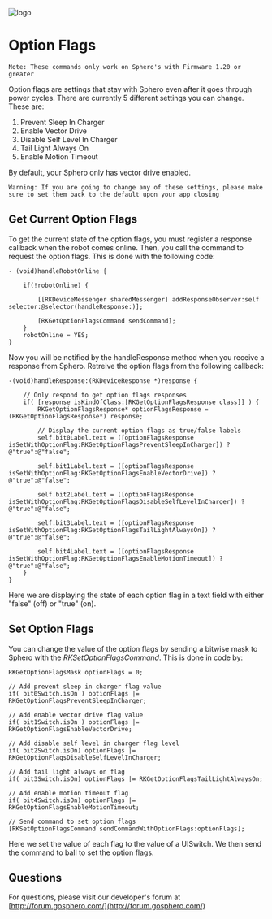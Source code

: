![logo](http://update.orbotix.com/developer/sphero-small.png)

# Option Flags

	Note: These commands only work on Sphero's with Firmware 1.20 or greater 

Option flags are settings that stay with Sphero even after it goes through power cycles.  There are currently 5 different settings you can change.  These are:

1.  Prevent Sleep In Charger
2.  Enable Vector Drive
3.  Disable Self Level In Charger
4.  Tail Light Always On
5.  Enable Motion Timeout

By default, your Sphero only has vector drive enabled.  

	Warning: If you are going to change any of these settings, please make sure to set them back to the default upon your app closing
	
## Get Current Option Flags	
	
To get the current state of the option flags, you must register a response callback when the robot comes online.  Then, you call the command to request the option flags.  This is done with the following code:

	- (void)handleRobotOnline {

	    if(!robotOnline) {

	        [[RKDeviceMessenger sharedMessenger] addResponseObserver:self selector:@selector(handleResponse:)];

	        [RKGetOptionFlagsCommand sendCommand];
	    }
	    robotOnline = YES;
	}	
	
Now you will be notified by the handleResponse method when you receive a response from Sphero.  Retreive the option flags from the following callback:

	-(void)handleResponse:(RKDeviceResponse *)response {
	
	    // Only respond to get option flags responses
	    if( [response isKindOfClass:[RKGetOptionFlagsResponse class]] ) {
	        RKGetOptionFlagsResponse* optionFlagsResponse = (RKGetOptionFlagsResponse*) response;
			
	        // Display the current option flags as true/false labels
	        self.bit0Label.text = ([optionFlagsResponse isSetWithOptionFlag:RKGetOptionFlagsPreventSleepInCharger]) ? @"true":@"false";
	        
	        self.bit1Label.text = ([optionFlagsResponse isSetWithOptionFlag:RKGetOptionFlagsEnableVectorDrive]) ? @"true":@"false";
	        
	        self.bit2Label.text = ([optionFlagsResponse isSetWithOptionFlag:RKGetOptionFlagsDisableSelfLevelInCharger]) ? @"true":@"false";
	        
	        self.bit3Label.text = ([optionFlagsResponse isSetWithOptionFlag:RKGetOptionFlagsTailLightAlwaysOn]) ? @"true":@"false";
	        
	        self.bit4Label.text = ([optionFlagsResponse isSetWithOptionFlag:RKGetOptionFlagsEnableMotionTimeout]) ? @"true":@"false";
	    }
	}
	
Here we are displaying the state of each option flag in a text field with either "false" (off) or "true" (on).

## Set Option Flags

You can change the value of the option flags by sending a bitwise mask to Sphero with the *RKSetOptionFlagsCommand*.  This is done in code by:

    RKGetOptionFlagsMask optionFlags = 0;
    
    // Add prevent sleep in charger flag value
    if( bit0Switch.isOn ) optionFlags |= RKGetOptionFlagsPreventSleepInCharger;
    
    // Add enable vector drive flag value
    if( bit1Switch.isOn ) optionFlags |= RKGetOptionFlagsEnableVectorDrive;
    
    // Add disable self level in charger flag level
    if( bit2Switch.isOn) optionFlags |= RKGetOptionFlagsDisableSelfLevelInCharger;
    
    // Add tail light always on flag
    if( bit3Switch.isOn) optionFlags |= RKGetOptionFlagsTailLightAlwaysOn;
    
    // Add enable motion timeout flag
    if( bit4Switch.isOn) optionFlags |= RKGetOptionFlagsEnableMotionTimeout;
    
    // Send command to set option flags
    [RKSetOptionFlagsCommand sendCommandWithOptionFlags:optionFlags];
    
Here we set the value of each flag to the value of a UISwitch.  We then send the command to ball to set the option flags.
## Questions

For questions, please visit our developer's forum at [http://forum.gosphero.com/](http://forum.gosphero.com/)

	  